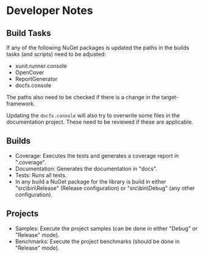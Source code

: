 # Developer Notes

## Build Tasks

If any of the following NuGet packages is updated the paths in the builds tasks (and scripts) need 
to be adjusted:

- xunit.runner.console
- OpenCover
- ReportGenerator
- docfx.console

The paths also need to be checked if there is a change in the target-framework.

Updating the ``docfx.console`` will also try to overwrite some files in the documentation project.
These need to be reviewed if these are applicable.

## Builds

- Coverage: Executes the tests and generates a coverage report in ".coverage".
- Documentation: Generates the documentation in "docs".
- Tests: Runs all tests.
- In any build a NuGet package for the library is build in either "src\bin\Release" 
  (Release configuration) or "src\bin\Debug" (any other configuration).

## Projects

- Samples: Execute the project samples (can be done in either "Debug" or "Release" mode).
- Benchmarks: Execute the project benchmarks (should be done in "Release" mode).
